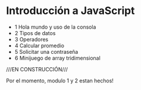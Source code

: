 # Introducción a JavaScript

* 1 Hola mundo y uso de la consola
* 2 Tipos de datos
* 3 Operadores
* 4 Calcular promedio
* 5 Solicitar una contraseña
* 6 Minijuego de array tridimensional

///EN CONSTRUCCIÓN///

Por el momento, modulo 1 y 2 estan hechos!
